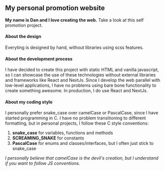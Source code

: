 ## My personal promotion website
**My name is Dan and I love creating the web.**
Take a look at this self promotion project.

#### About the design
Everyting is designed by hand, without libraries using scss features.

#### About the development process
I have decided to create this project with static HTML and vanilla javascript, so I can showcase the use of these technologies without external libraries and frameworks like React and NextJs. Since I develop the web parallel with low-level applications, I have no problems using bare bone functionality to create something awesome.
In production, I do use React and NextJs.

#### About my coding style
I personally prefer snake_case over camelCase or PascalCase, since I have started programming in C. I have no problem transitioning to different formatting, but in personal projects, I follow these C style conventions:
1. **snake_case** for variables, functions and methods
2. **SCREAMING_SNAKE** for constants
3. **PascalCase** for enums and classes/interfaces, but I often just stick to snake_case

*I  personally believe that camelCase is the devil's creation, but I understand if you want to follow JS conventions.*
